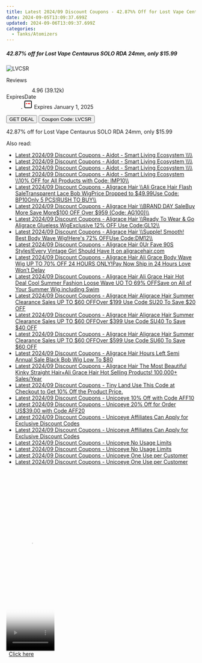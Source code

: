 ```yaml
---
title: Latest 2024/09 Discount Coupons - 42.87%% Off for Lost Vape Centaurus SOLO RDA 24Mm, only $15.99
date: 2024-09-05T13:09:37.699Z
updated: 2024-09-06T13:09:37.699Z
categories:
  - Tanks/Atomizers
---
```



<div class="max-w-4xl mx-auto grid grid-cols-1 lg:max-w-5xl lg:gap-x-20 lg:grid-cols-2">
  <div class="relative p-3 col-start-1 row-start-1 flex flex-col-reverse rounded-lg bg-gradient-to-t from-black/75 via-black/0 sm:bg-none sm:row-start-2 sm:p-0 lg:row-start-1">
    <h5 class="mt-1 text-lg font-semibold text-white sm:text-slate-900 md:text-2xl dark:sm:text-white">42.87% off for Lost Vape Centaurus SOLO RDA 24mm, only $15.99</h5>
  </div>
  
  <div class="col-start-1 col-end-3 row-start-1 grid gap-4 sm:mb-6 sm:grid-cols-4 lg:col-start-2 lg:row-span-6 lg:row-end-6 lg:mb-0 lg:gap-6">
      <img src="https://static.shareasale.com/image/90958/deal/LostVapeCentaurusSOLORDA24mm.png" onClick="javascript:window.open(decodeURIComponent('https%3A%2F%2Fwww.shareasale.com%2Fu.cfm%3Fd%3D880263%26m%3D90958%26u%3D4338022'), '_blank');void(0);" alt="LVCSR" class="h-60 w-full rounded-lg object-cover sm:col-span-2 sm:h-52 lg:col-span-full" loading="lazy" />
    
  </div>
  <dl class="row-start-2 mt-4 flex items-center text-xs font-medium sm:row-start-3 sm:mt-1 md:mt-2.5 lg:row-start-2">
    <dt class="sr-only">Reviews</dt>
    <dd class="flex items-center text-indigo-600 dark:text-indigo-400">
      <svg width="24" height="24" fill="none" aria-hidden="true" class="mr-1 stroke-current dark:stroke-indigo-500">
        <path d="m12 5 2 5h5l-4 4 2.103 5L12 16l-5.103 3L9 14l-4-4h5l2-5Z" stroke-width="2" stroke-linecap="round" stroke-linejoin="round" />
      </svg>
      <span>4.96 <span class="font-normal text-slate-400">(39.12k)</span></span>
    </dd>
    <dt class="sr-only">ExpiresDate</dt>
    <dd class="flex items-center">
      <svg width="2" height="2" aria-hidden="true" fill="currentColor" class="mx-3 text-slate-300">
        <circle cx="1" cy="1" r="1" />
      </svg>
      <svg width="24" height="24" viewBox="0 0 24 24" fill="none" stroke="currentColor" stroke-width="2">
        <rect x="3" y="3" width="18" height="18" rx="2" fill="#fff" />
        <path d="M6 10L18 10" stroke="red" stroke-width="2" fill="none" />
        <path d="M10 6L10 18" stroke="#fff" stroke-width="2" fill="none" />
      </svg>
      Expires January 1, 2025    </dd>
  </dl>
  <div class="col-start-1 row-start-3 mt-4 self-center sm:col-start-2 sm:row-span-2 sm:row-start-2 sm:mt-0 lg:col-start-1 lg:row-start-3 lg:row-end-4 lg:mt-6">
    <button type="button" onClick="javascript:window.open(decodeURIComponent('https%3A%2F%2Fwww.shareasale.com%2Fu.cfm%3Fd%3D880263%26m%3D90958%26u%3D4338022'), '_blank');void(0);" class="rounded-lg bg-red-600 px-3 py-2 text-sm font-medium leading-6 text-white">GET DEAL</button>
    <button type="button" onClick="javascript:window.open(decodeURIComponent('https%3A%2F%2Fwww.shareasale.com%2Fu.cfm%3Fd%3D880263%26m%3D90958%26u%3D4338022'), '_blank');void(0);" class="border-dashed border-2 border-indigo-600 bg-green-100 text-sm leading-6 font-medium py-2 px-3 rounded-lg">Coupon Code: LVCSR</button>
  </div>
  <p class="col-start-1 mt-4 text-sm leading-6 sm:col-span-2 lg:col-span-1 lg:row-start-4 lg:mt-6 dark:text-slate-400">
    42.87% off for Lost Vape Centaurus SOLO RDA 24mm, only $15.99 
  </p>
</div>
<span class="atpl-alsoreadstyle">Also read:</span>
<div><ul>
<li><a href="https://coupons.techidaily.com/coupon-1740051-app-19576-impact/"><u>Latest 2024/09 Discount Coupons - Aidot - Smart Living Ecosystem \\\\</u></a></li>
<li><a href="https://coupons.techidaily.com/coupon-1741405-app-19576-impact/"><u>Latest 2024/09 Discount Coupons - Aidot - Smart Living Ecosystem \\\\</u></a></li>
<li><a href="https://coupons.techidaily.com/coupon-1741407-app-19576-impact/"><u>Latest 2024/09 Discount Coupons - Aidot - Smart Living Ecosystem \\\\</u></a></li>
<li><a href="https://coupons.techidaily.com/coupon-1723327-app-19576-impact/"><u>Latest 2024/09 Discount Coupons - Aidot - Smart Living Ecosystem \\10% OFF for All Products with Code: IMP10\\</u></a></li>
<li><a href="https://coupons.techidaily.com/coupon-1709188-app-19272-impact/"><u>Latest 2024/09 Discount Coupons - Aligrace Hair \\Ali Grace Hair Flash SaleTransparent Lace Bob WigPrice Dropped to $49.99Use Code: BP10Only 5 PCS!RUSH TO BUY\\</u></a></li>
<li><a href="https://coupons.techidaily.com/coupon-1726536-app-19272-impact/"><u>Latest 2024/09 Discount Coupons - Aligrace Hair \\BRAND DAY SaleBuy More Save More$100 OFF Over $959 (Code: AG100)\\</u></a></li>
<li><a href="https://coupons.techidaily.com/coupon-1781349-app-19272-impact/"><u>Latest 2024/09 Discount Coupons - Aligrace Hair \\Ready To Wear & Go Aligrace Glueless WigExclusive 12% OFF Use Code:GL12\\</u></a></li>
<li><a href="https://coupons.techidaily.com/coupon-1700026-app-19272-impact/"><u>Latest 2024/09 Discount Coupons - Aligrace Hair \\Supple! Smooth! Best Body Wave Wig!Here's 72% OFFUse Code:DM12\\</u></a></li>
<li><a href="https://coupons.techidaily.com/coupon-1698894-app-19272-impact/"><u>Latest 2024/09 Discount Coupons - Aligrace Hair 0Ur Fave 90S Styles!Every Vintage Girl Should Have It on aligracehair.com</u></a></li>
<li><a href="https://coupons.techidaily.com/coupon-1705007-app-19272-impact/"><u>Latest 2024/09 Discount Coupons - Aligrace Hair Ali Grace Body Wave Wig UP TO 70% OFF 24 HOURS ONLY!Pay Now Ship in 24 Hours Love Won’t Delay</u></a></li>
<li><a href="https://coupons.techidaily.com/coupon-1702840-app-19272-impact/"><u>Latest 2024/09 Discount Coupons - Aligrace Hair Ali Grace Hair Hot Deal Cool Summer Fashion Loose Wave UO TO 69% OFFSave on All of Your Summer Wig,including Swim</u></a></li>
<li><a href="https://coupons.techidaily.com/coupon-1802230-app-19272-impact/"><u>Latest 2024/09 Discount Coupons - Aligrace Hair Aligrace Hair Summer Clearance Sales UP TO $60 OFFOver $199 Use Code SU20 To Save $20 OFF</u></a></li>
<li><a href="https://coupons.techidaily.com/coupon-1802231-app-19272-impact/"><u>Latest 2024/09 Discount Coupons - Aligrace Hair Aligrace Hair Summer Clearance Sales UP TO $60 OFFOver $399 Use Code SU40 To Save $40 OFF</u></a></li>
<li><a href="https://coupons.techidaily.com/coupon-1802232-app-19272-impact/"><u>Latest 2024/09 Discount Coupons - Aligrace Hair Aligrace Hair Summer Clearance Sales UP TO $60 OFFOver $599 Use Code SU60 To Save $60 OFF</u></a></li>
<li><a href="https://coupons.techidaily.com/coupon-1701058-app-19272-impact/"><u>Latest 2024/09 Discount Coupons - Aligrace Hair Hours Left Semi Annual Sale Black Bob Wig Low To $80</u></a></li>
<li><a href="https://coupons.techidaily.com/coupon-1697897-app-19272-impact/"><u>Latest 2024/09 Discount Coupons - Aligrace Hair The Most Beautiful Kinky Straight Hair+Ali Grace Hair Hot Selling Products! 100,000+ Sales/Year</u></a></li>
<li><a href="https://coupons.techidaily.com/coupon-1788926-app-19135-impact/"><u>Latest 2024/09 Discount Coupons - Tiny Land Use This Code at Checkout to Get 10% Off the Product Price.</u></a></li>
<li><a href="https://coupons.techidaily.com/coupon-1873461-app-18498-impact/"><u>Latest 2024/09 Discount Coupons - Unicoeye 10% Off with Code AFF10</u></a></li>
<li><a href="https://coupons.techidaily.com/coupon-1873462-app-18498-impact/"><u>Latest 2024/09 Discount Coupons - Unicoeye 20% Off for Order US$39.00 with Code AFF20</u></a></li>
<li><a href="https://coupons.techidaily.com/coupon-2008225-app-18498-impact/"><u>Latest 2024/09 Discount Coupons - Unicoeye Affiliates Can Apply for Exclusive Discount Codes</u></a></li>
<li><a href="https://coupons.techidaily.com/coupon-2008226-app-18498-impact/"><u>Latest 2024/09 Discount Coupons - Unicoeye Affiliates Can Apply for Exclusive Discount Codes</u></a></li>
<li><a href="https://coupons.techidaily.com/coupon-1982626-app-18498-impact/"><u>Latest 2024/09 Discount Coupons - Unicoeye No Usage Limits</u></a></li>
<li><a href="https://coupons.techidaily.com/coupon-1982627-app-18498-impact/"><u>Latest 2024/09 Discount Coupons - Unicoeye No Usage Limits</u></a></li>
<li><a href="https://coupons.techidaily.com/coupon-1982625-app-18498-impact/"><u>Latest 2024/09 Discount Coupons - Unicoeye One Use per Customer</u></a></li>
<li><a href="https://coupons.techidaily.com/coupon-1982628-app-18498-impact/"><u>Latest 2024/09 Discount Coupons - Unicoeye One Use per Customer</u></a></li>
</ul></div>

<ins class="adsbygoogle"
      style="display:block"
      data-ad-client="ca-pub-7571918770474297"
      data-ad-slot="8358498916"
      data-ad-format="auto"
      data-full-width-responsive="true"></ins>
<!-- affiliate ads begin -->
<span id="1975562">
					<video width="128" height="480" style="cursor:pointer"
           poster="//a.impactradius-go.com/display-clicktoplayimage/1975562.png"
           onclick="if(!this.playClicked){this.play();this.setAttribute('controls',true);this.playClicked=true;}">
	   <source src="//a.impactradius-go.com/display-ad/22993-1975562">
	   <img src="//a.impactradius-go.com/display-clicktoplayimage/1975562.png" style="border: none; height: 100%; width: 100%; object-fit: contain">
	</video>
	<div style="width:80px;text-align:center"><a href="javascript:window.open(decodeURIComponent('https%3A%2F%2Fhomestyler.sjv.io%2Fc%2F5597632%2F1975562%2F22993'), '_blank');void(0);">Click here</a></div>
</span>
<img height="0" width="0" src="https://imp.pxf.io/i/5597632/1975562/22993" style="position:absolute;visibility:hidden;" border="0" />
<!-- affiliate ads end -->